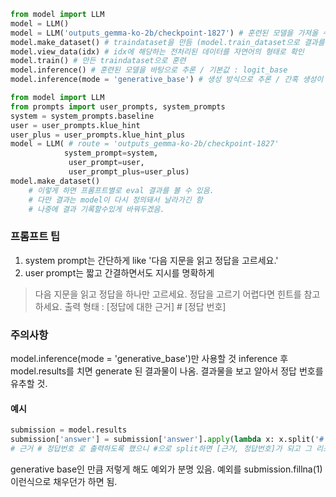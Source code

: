 ```python
from model import LLM
model = LLM()
model = LLM('outputs_gemma-ko-2b/checkpoint-1827') # 훈련된 모델을 가져올 수 있음
model.make_dataset() # traindataset을 만듬 (model.train_dataset으로 결과를 볼 수 있음)
model.view_data(idx) # idx에 해당하는 전처리된 데이터를 자연어의 형태로 확인
model.train() # 만든 traindataset으로 훈련
model.inference() # 훈련된 모델을 바탕으로 추론 / 기본값 : logit_base
model.inference(mode = 'generative_base') # 생성 방식으로 추론 / 간혹 생성이 잘못된건 1로 내보냄
```   


```python
from model import LLM
from prompts import user_prompts, system_prompts
system = system_prompts.baseline
user = user_prompts.klue_hint
user_plus = user_prompts.klue_hint_plus
model = LLM( # route = 'outputs_gemma-ko-2b/checkpoint-1827'
            system_prompt=system,
             user_prompt=user,
             user_prompt_plus=user_plus)
model.make_dataset()
    # 이렇게 하면 프롬프트별로 eval 결과를 볼 수 있음.
    # 다만 결과는 model이 다시 정의돼서 날라가긴 함
    # 나중에 결과 기록할수있게 바꿔두겠음.

```

### 프롬프트 팁
1. system prompt는 간단하게 like '다음 지문을 읽고 정답을 고르세요.'
2. user prompt는 짧고 간결하면서도 지시를 명확하게
>다음 지문을 읽고 정답을 하나만 고르세요.
 정답을 고르기 어렵다면 힌트를 참고하세요.
 출력 형태 : [정답에 대한 근거] # [정답 번호]
 
### 주의사항
model.inference(mode = 'generative_base')만 사용할 것
inference 후 model.results를 치면 generate 된 결과물이 나옴.
결과물을 보고 알아서 정답 번호를 유추할 것.

#### 예시
```python
submission = model.results
submission['answer'] = submission['answer'].apply(lambda x: x.split('#')[-1])
# 근거 # 정답번호 로 출력하도록 했으니 #으로 split하면 [근거, 정답번호]가 되고 그 리스트 중 제일 뒤에거(정답번호)
```
generative base인 만큼 저렇게 해도 예외가 분명 있음. 예외를 submission.fillna(1) 이런식으로 채우던가 하면 됨.